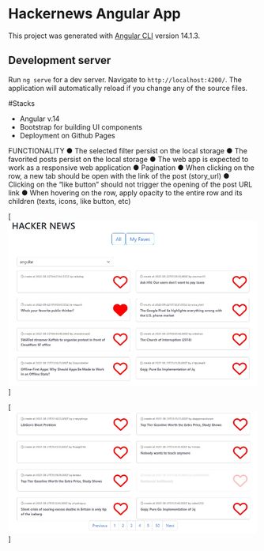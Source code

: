 # Hackernews Angular App

This project was generated with [Angular CLI](https://github.com/angular/angular-cli) version 14.1.3.

## Development server

Run `ng serve` for a dev server. Navigate to `http://localhost:4200/`. The application will automatically reload if you change any of the source files.

#Stacks
- Angular v.14 
- Bootstrap for building UI components
- Deployment on Github Pages 


FUNCTIONALITY
● The selected filter persist on the local storage
● The favorited posts persist on the local storage
● The web app is expected to work as a responsive web application
● Pagination
● When clicking on the row, a new tab should be open with the link of the post
(story_url)
● Clicking on the “like button” should not trigger the opening of the post URL link
● When hovering on the row, apply opacity to the entire row and its children (texts,
icons, like button, etc)

[![image_1](https://github.com/joserobertoarias/hackernews/blob/b41ddca6f9236d228e8ca4fc3d39872335198132/src/assets/Screenshot_1.jpg)]

[![image_2](https://github.com/joserobertoarias/hackernews/blob/b41ddca6f9236d228e8ca4fc3d39872335198132/src/assets/Screenshot_2.jpg)]